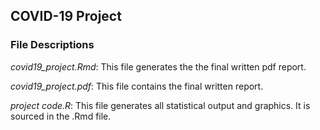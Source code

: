 ## COVID-19 Project

### File Descriptions

*covid19_project.Rmd*: This file generates the the final written pdf report. 

*covid19_project.pdf*: This file contains the final written report.

*project code.R*: This file generates all statistical output and graphics. It is sourced in the .Rmd file.
